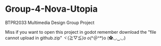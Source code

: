 # Group-4-Nova-Utopia
BTPR2033 Multimedia Design Group Project

Miss if you want to open this project in godot remember download the "file cannot upload in github.zip"
ヾ(≧▽≦*)o
o(*^＠^*)o
(✿◡‿◡)
